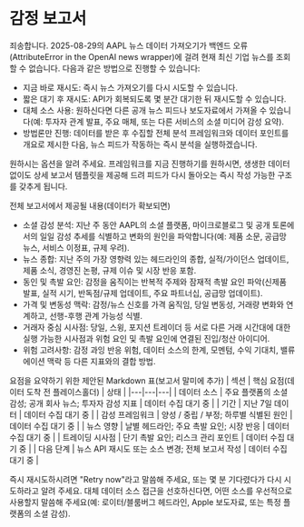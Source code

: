 # 감정 보고서

죄송합니다. 2025-08-29의 AAPL 뉴스 데이터 가져오기가 백엔드 오류(AttributeError in the OpenAI news wrapper)에 걸려 현재 최신 기업 뉴스를 조회할 수 없습니다. 다음과 같은 방법으로 진행할 수 있습니다:

- 지금 바로 재시도: 즉시 뉴스 가져오기를 다시 시도할 수 있습니다.
- 짧은 대기 후 재시도: API가 회복되도록 몇 분간 대기한 뒤 재시도할 수 있습니다.
- 대체 소스 사용: 원하신다면 다른 공개 뉴스 피드나 보도자료에서 가져올 수 있습니다(예: 투자자 관계 발표, 주요 매체, 또는 다른 서비스의 소셜 미디어 감성 요약).
- 방법론만 진행: 데이터를 받은 후 수집할 전체 분석 프레임워크와 데이터 포인트를 개요로 제시한 다음, 뉴스 피드가 작동하는 즉시 분석을 실행하겠습니다.

원하시는 옵션을 알려 주세요. 프레임워크를 지금 진행하기를 원하시면, 생생한 데이터 없이도 상세 보고서 템플릿을 제공해 드려 피드가 다시 돌아오는 즉시 작성 가능한 구조를 갖추게 됩니다.

전체 보고서에서 제공될 내용(데이터가 확보되면)
- 소셜 감성 분석: 지난 주 동안 AAPL의 소셜 플랫폼, 마이크로블로그 및 공개 토론에서의 일일 감성 추세를 식별하고 변화의 원인을 파악합니다(예: 제품 소문, 공급망 뉴스, 서비스 이정표, 규제 우려).
- 뉴스 종합: 지난 주의 가장 영향력 있는 헤드라인의 종합, 실적/가이던스 업데이트, 제품 소식, 경영진 논평, 규제 이슈 및 시장 반응 포함.
- 동인 및 촉발 요인: 감정을 움직이는 반복적 주제와 잠재적 촉발 요인 파악(신제품 발표, 실적 시기, 반독점/규제 업데이트, 주요 파트너십, 공급망 업데이트).
- 가격 및 변동성 맥락: 감정/뉴스 신호를 가격 움직임, 당일 변동성, 거래량 변화와 연계하고, 선행-후행 관계 가능성 식별.
- 거래자 중심 시사점: 당일, 스윙, 포지션 트레이더 등 서로 다른 거래 시간대에 대한 실행 가능한 시사점과 위험 요인 및 촉발 요인에 연결된 진입/청산 아이디어.
- 위험 고려사항: 감정 과잉 반응 위험, 데이터 소스의 한계, 모멘텀, 수익 기대치, 밸류에이션 맥락 등 다른 지표와의 결합 방법.

요점을 요약하기 위한 제안된 Markdown 표(보고서 말미에 추가)
| 섹션 | 핵심 요점(데이터 도착 전 플레이스홀더) | 상태 |
|---|---|---|
| 데이터 소스 | 주요 플랫폼의 소셜 감성; 공개 회사 뉴스; 투자자 감성 지표 | 데이터 수집 대기 중 |
| 기간 | 지난 7일 데이터 | 데이터 수집 대기 중 |
| 감성 프레임워크 | 양성 / 중립 / 부정; 하루별 식별된 원인 | 데이터 수집 대기 중 |
| 뉴스 영향 | 날별 헤드라인; 주요 촉발 요인; 시장 반응 | 데이터 수집 대기 중 |
| 트레이딩 시사점 | 단기 촉발 요인; 리스크 관리 포인트 | 데이터 수집 대기 중 |
| 다음 단계 | 뉴스 API 재시도 또는 소스 변경; 전체 보고서 작성 | 데이터 수집 대기 중 |

즉시 재시도하시려면 "Retry now"라고 말씀해 주세요, 또는 몇 분 기다렸다가 다시 시도하라고 알려 주세요. 대체 데이터 소스 접근을 선호하신다면, 어떤 소스를 우선적으로 사용할지 말씀해 주세요(예: 로이터/블룸버그 헤드라인, Apple 보도자료, 또는 특정 플랫폼의 소셜 감성).
